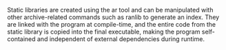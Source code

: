 Static libraries are created using the ar tool and can be manipulated with other archive-related commands such as ranlib to generate an index. They are linked with the program at compile-time, and the entire code from the static library is copied into the final executable, making the program self-contained and independent of external dependencies during runtime.
